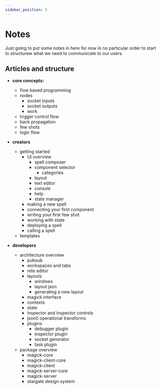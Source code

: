 ```yaml
---
sidebar_position: 5
---
```


# Notes

Just going to put some notes in here for now in no particular order to start to structurew what we need to communicate to our users.

## Articles and structure

- **core concepts:**

  - flow based programming
  - nodes
    - socket inputs
    - socket outputs
    - work
  - trigger control flow
  - back propagation
  - few shots
  - logic flow

- **creators**

  - getting started
    - UI overview
      - spell composer
      - component selector
        - categories
      - layout
      - text editor
      - console
      - help
      - state manager
    - making a new spell
    - connecting your first component
    - writing your first few shot
    - working with state
    - deploying a spell
    - calling a spell
  - templates

- **developers**
  - architecture overview
    - pubsub
    - workspaces and tabs
    - rete editor
    - layouts
      - windows
      - layout json
      - generating a new layout
    - magick interface
    - contexts
    - state
    - inspector and inspector controls
    - json0 operational transforms
    - plugins
      - debugger plugin
      - inspector plugin
      - socket generator
      - task plugin
  - package overview
    - magick-core
    - magick-client-core
    - magick-client
    - magick-server-core
    - magick-server
    - stargate design system
